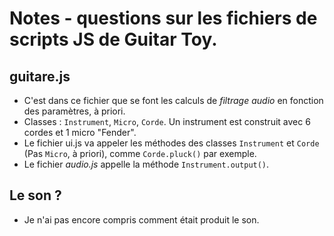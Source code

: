 # Notes - questions sur les fichiers de scripts JS de Guitar Toy.

## guitare.js

 - C'est dans ce fichier que se font les calculs de *filtrage audio* en fonction des paramètres, à priori.
 - Classes : ``Instrument``, ``Micro``, ``Corde``. Un instrument est construit avec 6 cordes et 1 micro "Fender".
 - Le fichier ui.js va appeler les méthodes des classes `Instrument` et `Corde` (Pas `Micro`, à priori), comme `Corde.pluck()` par exemple.
 - Le fichier *audio.js* appelle la méthode ``Instrument.output()``.

## Le son ?

 - Je n'ai pas encore compris comment était produit le son.
